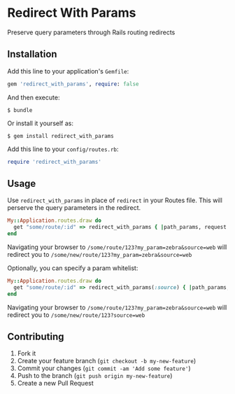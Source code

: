 # Redirect With Params

Preserve query parameters through Rails routing redirects

## Installation

Add this line to your application's `Gemfile`:

```ruby
gem 'redirect_with_params', require: false
```

And then execute:

    $ bundle

Or install it yourself as:

    $ gem install redirect_with_params

Add this line to your `config/routes.rb`:

```ruby
require 'redirect_with_params'
```

## Usage

Use `redirect_with_params` in place of `redirect` in your Routes file. This will perserve the query parameters in the redirect.

```ruby
My::Application.routes.draw do
  get "some/route/:id" => redirect_with_params { |path_params, request| "/some/new/route/#{path_params[:id]}" }
end
```

Navigating your browser to `/some/route/123?my_param=zebra&source=web` will redirect you to `/some/new/route/123?my_param=zebra&source=web`

Optionally, you can specify a param whitelist:

```ruby
My::Application.routes.draw do
  get "some/route/:id" => redirect_with_params(:source) { |path_params, request| "/some/new/route/#{path_params[:id]}" }
end
```

Navigating your browser to `/some/route/123?my_param=zebra&source=web` will redirect you to `/some/new/route/123?source=web`

## Contributing

1. Fork it
2. Create your feature branch (`git checkout -b my-new-feature`)
3. Commit your changes (`git commit -am 'Add some feature'`)
4. Push to the branch (`git push origin my-new-feature`)
5. Create a new Pull Request
